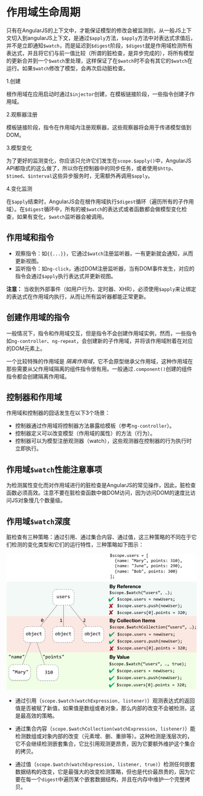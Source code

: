# 作用域生命周期

只有在AngularJS的上下文中，才能保证模型的修改会被监测到，从一般JS上下文切入到angularJS上下文，是通过`$apply`方法，`$apply`方法中对表达式求值后，并不是立即通知`$watch`，而是延迟到`$digest`阶段，`$digest`就是作用域检测所有表达式，并且将它们与前一值比较（所谓的脏检查，是异步完成的），将所有模型的更新合并到一个`$watch`里处理，这样保证了在`$watch`时不会有其它的`$watch`在运行。如果`$watch`修改了模型，会再次启动脏检查。

1.创建

根作用域在应用启动时通过`$injector`创建，在模板链接阶段，一些指令创建子作用域。

2.观察器注册

模板链接阶段，指令在作用域内注册观察器，这些观察器将会用于传递模型值到DOM。

3.模型变化

为了更好的监测变化，你应该只允许它们发生在`scope.$apply()`中，AngularJS API都隐式的这么做了，所以你在控制器中的同步任务，或者使用`$http`、`$timed`、`$interval`这些异步服务时，无需额外再调用`$apply`。

4.变化监测

在`$apply`结束时，AngularJS会在根作用域执行`$digest`循环（遍历所有的子作用域）。在`$digest`循环中，所有的被`$watch`的表达式或者函数都会做模型变化检查，如果有变化，`$watch`监听器会被调用。

## 作用域和指令

* 观察指令：如`{{...}}`，它通过`$watch`注册监听器，一有更新就会通知，从而更新视图。
* 监听指令：如`ng-click`，通过DOM注册监听器，当有DOM事件发生，对应的指令会通过`$apply`执行表达式并更新视图。

**注意：** 当收到外部事件（如用户行为、定时器、XHR），必须使用`$apply`来让绑定的表达式在作用域内执行，从而让所有监听器都能正常更新。

## 创建作用域的指令

一般情况下，指令和作用域交互，但是指令不会创建作用域实例，然而，一些指令如`ng-controller`、`ng-repeat`，会创建新的子作用域，并将该作用域附着在对应的DOM元素上。

一个比较特殊的作用域是 *隔离作用域*，它不会原型继承父作用域，这种作用域在那些需要从父作用域隔离的组件指令很有用。一般通过`.component()`创建的组件指令都会创建隔离作用域。


## 控制器和作用域
作用域和控制器的囧话发生在以下3个场景：
* 控制器通过作用域将控制器方法暴露给模板（参考`ng-controller`）。
* 控制器定义可以改变模型（作用域的属性）的方法（行为）。
* 控制器可以为模型注册观测器（watch），这些观测器在控制器的行为执行时立即执行。


## 作用域`$watch`性能注意事项
为检测属性变化而对作用域进行的脏检查是AngularJS的常见操作，因此，脏检查函数必须高效。注意不要在脏检查函数中做DOM访问，因为访问DOM的速度比访问JS对象慢几个数量级。

## 作用域`$watch`深度
脏检查有三种策略：通过引用、通过集合内容、通过值，这三种策略的不同在于它们检测的变化类型和它们的运行特性，三种策略如下图示：

![concepts-scope-watch-strategies](concepts-scope-watch-strategies.png)
* 通过引用（`scope.$watch(watchExpression, listener)`）观测表达式的返回值是否被赋了新值，如果值是数组或者对象，那么内部的改变不会被检测，这是最高效的策略。

* 通过集合内容（`scope.$watchCollection(watchExpression, listener)`）能检测数组或对象内部的改变（元素增、删、重排等）。这种检测是浅层次的，它不会继续检测嵌套集合，它比引用观测更昂贵，因为它要额外维护这个集合的拷贝。

* 通过值（`scope.$watch(watchExpression, listener, true)`）检测任何嵌套数据结构的改变，它是最强大的改变检测策略，但也是代价最昂贵的，因为它要在每一个`digest`中遍历某个嵌套数据结构，并且在内存中维护一个完整拷贝。
